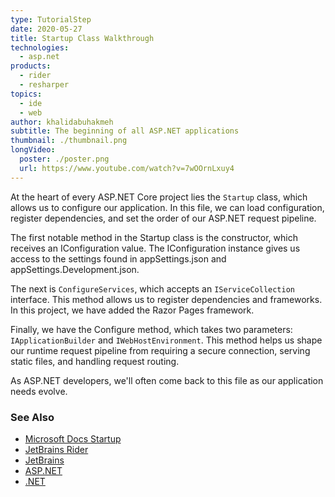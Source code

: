 ```yaml
---
type: TutorialStep
date: 2020-05-27
title: Startup Class Walkthrough
technologies:
  - asp.net
products:
  - rider
  - resharper
topics:
  - ide
  - web
author: khalidabuhakmeh
subtitle: The beginning of all ASP.NET applications
thumbnail: ./thumbnail.png
longVideo:
  poster: ./poster.png
  url: https://www.youtube.com/watch?v=7wOOrnLxuy4
---
```


At the heart of every ASP.NET Core project lies the `Startup` class, which allows us to configure our application. In this file, we can load configuration, register dependencies, and set the order of our ASP.NET request pipeline.

The first notable method in the Startup class is the constructor, which receives an IConfiguration value. The IConfiguration instance gives us access to the settings found in appSettings.json and appSettings.Development.json.

The next is `ConfigureServices`, which accepts an `IServiceCollection` interface. This method allows us to register dependencies and frameworks. In this project, we have added the Razor Pages framework.

Finally, we have the Configure method, which takes two parameters: `IApplicationBuilder` and `IWebHostEnvironment`. This method helps us shape our runtime request pipeline from requiring a secure connection, serving static files, and handling request routing.

As ASP.NET developers, we'll often come back to this file as our application needs evolve.

### See Also

- [Microsoft Docs Startup](https://docs.microsoft.com/en-us/aspnet/core/fundamentals/startup?view=aspnetcore-3.1)
- [JetBrains Rider](https://jetbrains.com/rider)
- [JetBrains](https://jetbrains.com/)
- [ASP.NET](https://dotnet.microsoft.com/apps/aspnet)
- [.NET](https://dot.net/)